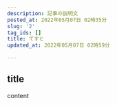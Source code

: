 ```yaml
---
description: 記事の説明文
posted_at: 2022年05月07日 02時35分
slug: '2'
tag_ids: []
title: てすと
updated_at: 2022年05月07日 02時59分

---
```

## title
content

